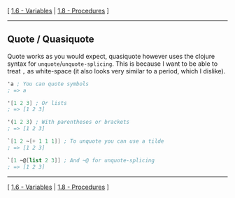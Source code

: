 [
[1.6 - Variables](./1.6-variables.md)
|
[1.8 - Procedures](./1.8-functions.md)
]

--------

## Quote / Quasiquote
Quote works as you would expect, quasiquote however uses the clojure syntax for `unquote`/`unquote-splicing`. This is because I want to be able to treat `,` as white-space (it also looks very similar to a period, which I dislike).
```scheme
'a ; You can quote symbols
; => a

'[1 2 3] ; Or lists
; => [1 2 3]

'(1 2 3) ; With parentheses or brackets
; => [1 2 3]

`[1 2 ~[+ 1 1 1]] ; To unquote you can use a tilde
; => [1 2 3]

`[1 ~@[list 2 3]] ; And ~@ for unquote-splicing
; => [1 2 3]

```

--------

[
[1.6 - Variables](./1.6-variables.md)
|
[1.8 - Procedures](./1.8-functions.md)
]